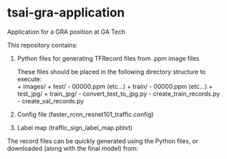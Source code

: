 # tsai-gra-application
Application for a GRA position at GA Tech

This repository contains:

1. Python files for generating TFRecord files from .ppm image files
     
     These files should be placed in the following directory structure to execute:   
        \+ images/
           \+ test/
              \- 00000.ppm
              (etc...)
           \+ train/
              \- 00000.ppm
              (etc...)
           \+ test_jpg/
           \+ train_jpg/
        \- convert_test_to_jpg.py
        \- create_train_records.py
        \- create_val_records.py
        
2. Config file (faster_rcnn_resnet101_traffic.config)
3. Label map (traffic_sign_label_map.pbtxt)

The record files can be quickly generated using the Python files, or downloaded (along with the final model) from:
